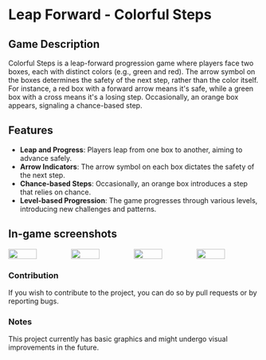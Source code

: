 # Leap Forward - Colorful Steps

## Game Description

Colorful Steps is a leap-forward progression game where players face two boxes, each with distinct colors (e.g., green and red). The arrow symbol on the boxes determines the safety of the next step, rather than the color itself. For instance, a red box with a forward arrow means it's safe, while a green box with a cross means it's a losing step. Occasionally, an orange box appears, signaling a chance-based step.

## Features

- **Leap and Progress**: Players leap from one box to another, aiming to advance safely.
- **Arrow Indicators**: The arrow symbol on each box dictates the safety of the next step.
- **Chance-based Steps**: Occasionally, an orange box introduces a step that relies on chance.
- **Level-based Progression**: The game progresses through various levels, introducing new challenges and patterns.

## In-game screenshots

<div style="display:flex;">
<img src="https://github.com/okanyavuz/Life-or-Death/assets/74764950/e4d1f292-3b17-47fc-9b53-c86e63fef0e2" width=45%>
<img src="https://github.com/okanyavuz/Life-or-Death/assets/74764950/518e813e-69cc-48ae-ae96-5027f7c05b14" width=45%>
<img src="https://github.com/okanyavuz/Life-or-Death/assets/74764950/25ae8a4a-caa7-4970-bd31-d37e531ca58b" width=45%>
<img src="https://github.com/okanyavuz/Life-or-Death/assets/74764950/a446a90b-777a-4664-b5cb-90d5d1928563" width=45%>
</div>

### Contribution
If you wish to contribute to the project, you can do so by pull requests or by reporting bugs.

### Notes
This project currently has basic graphics and might undergo visual improvements in the future.
